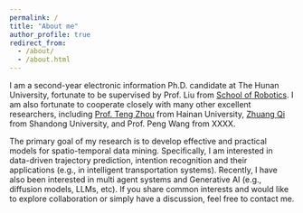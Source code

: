```yaml
---
permalink: /
title: "About me"
author_profile: true
redirect_from: 
  - /about/
  - /about.html
---
```


I am a second-year electronic information Ph.D. candidate at The Hunan University, fortunate to be supervised by Prof. Liu from [School of Robotics](https://robotics.hnu.edu.cn/). I am also fortunate to cooperate closely with many other excellent researchers, including [Prof. Teng Zhou](http://zhouteng.net/) from Hainan University, [Zhuang Qi](https://scholar.google.com/citations?user=l7wxjVwAAAAJ&hl=en&oi=ao) from Shandong University, and Prof. Peng Wang from XXXX.

The primary goal of my research is to develop effective and practical models for spatio-temporal data mining. Specifically, I am interested in data-driven trajectory prediction, intention recognition and their applications (e.g., in intelligent transportation systems). Recently, I have also been interested in multi agent systems and Generative AI (e.g., diffusion models, LLMs, etc). If you share common interests and would like to explore collaboration or simply have a discussion, feel free to contact me.
